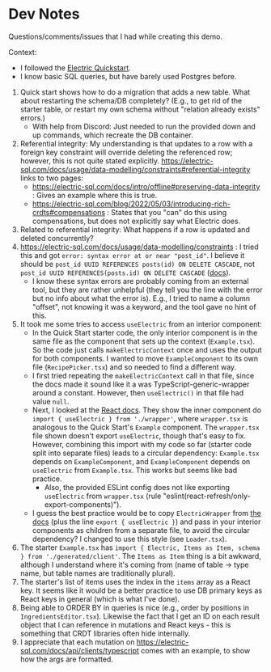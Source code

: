 # Dev Notes

Questions/comments/issues that I had while creating this demo.

Context:

- I followed the [Electric Quickstart](https://electric-sql.com/docs/quickstart).
- I know basic SQL queries, but have barely used Postgres before.

1. Quick start shows how to do a migration that adds a new table. What about restarting the schema/DB completely? (E.g., to get rid of the starter table, or restart my own schema without "relation already exists" errors.)
   - With help from Discord: Just needed to run the provided down and up commands, which recreate the DB container.
2. Referential integrity: My understanding is that updates to a row with a foreign key constraint will override deleting the referenced row; however, this is not quite stated explicitly. https://electric-sql.com/docs/usage/data-modelling/constraints#referential-integrity links to two pages:
   - https://electric-sql.com/docs/intro/offline#preserving-data-integrity : Gives an example where this is true.
   - https://electric-sql.com/blog/2022/05/03/introducing-rich-crdts#compensations : States that you "can" do this using compensations, but does not explicitly say what Electric does.
3. Related to referential integrity: What happens if a row is updated and deleted concurrently?
4. https://electric-sql.com/docs/usage/data-modelling/constraints : I tried this and got `error: syntax error at or near "post_id"`. I believe it should be `post_id UUID REFERENCES posts(id) ON DELETE CASCADE`, not `post_id UUID REFERENCES(posts.id) ON DELETE CASCADE` ([docs](https://www.postgresql.org/docs/current/tutorial-fk.html)).
   - I know these syntax errors are probably coming from an external tool, but they are rather unhelpful (they tell you the line with the error but no info about what the error is). E.g., I tried to name a column "offset", not knowing it was a keyword, and the tool gave no hint of this.
5. It took me some tries to access `useElectric` from an interior component:
   - In the Quick Start starter code, the only interior component is in the same file as the component that sets up the context (`Example.tsx`). So the code just calls `makeElectricContext` once and uses the output for both components. I wanted to move `ExampleComponent` to its own file (`RecipePicker.tsx`) and so needed to find a different way.
   - I first tried repeating the `makeElectricContext` call in that file, since the docs made it sound like it a was TypeScript-generic-wrapper around a constant. However, then `useElectric()` in that file had value `null`.
   - Next, I looked at the [React docs](https://electric-sql.com/docs/integrations/frontend/react). They show the inner component do `import { useElectric } from './wrapper'`, where `wrapper.tsx` is analogous to the Quick Start's `Example` component. The `wrapper.tsx` file shown doesn't export `useElectric`, though that's easy to fix. However, combining this import with my code so far (starter code split into separate files) leads to a circular dependency: `Example.tsx` depends on `ExampleComponent`, and `ExampleComponent` depends on `useElectric` from `Example.tsx`. This works but seems like bad practice.
     - Also, the provided ESLint config does not like exporting `useElectric` from `wrapper.tsx` (rule "eslint(react-refresh/only-export-components)").
   - I guess the best practice would be to copy `ElectricWrapper` from [the docs](https://electric-sql.com/docs/integrations/frontend/react) (plus the line `export { useElectric }`) and pass in your interior components as children from a separate file, to avoid the circular dependency? I changed to use this style (see `Loader.tsx`).
6. The starter `Example.tsx` has `import { Electric, Items as Item, schema } from './generated/client'`. The `Items as Item` thing is a bit awkward, although I understand where it's coming from (name of table -> type name, but table names are traditionally plural).
7. The starter's list of items uses the index in the `items` array as a React key. It seems like it would be a better practice to use DB primary keys as React keys in general (which is what I've done).
8. Being able to ORDER BY in queries is nice (e.g., order by positions in `IngredientsEditor.tsx`). Likewise the fact that I get an ID on each result object that I can reference in mutations and React keys - this is something that CRDT libraries often hide internally.
9. I appreciate that each mutation on https://electric-sql.com/docs/api/clients/typescript comes with an example, to show how the args are formatted.
